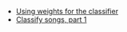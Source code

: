 * [Using weights for the classifier](https://ds.lis.2i2c.cloud/hub/user-redirect/git-pull?repo=https%3A//github.com/lisds/alex_classifier&subPath=Accuracy_of_Alex_Classifier.Rmd)
* [Classify songs, part
  1](https://ds.lis.2i2c.cloud/hub/user-redirect/git-pull?repo=https%3A//github.com/lisds/classify_song_1&subPath=classify_song_1.ipynb)
